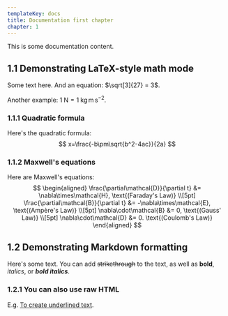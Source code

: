 ```yaml
---
templateKey: docs
title: Documentation first chapter
chapter: 1
---
```

This is some documentation content.

## 1.1 Demonstrating LaTeX-style math mode

Some text here.
And an equation: $\sqrt[3]{27} = 3$.

Another example: $1 \; \mathrm{N} = 1 \; \mathrm{kg \, m \, s^{-2}}$.

### 1.1.1 Quadratic formula

Here's the quadratic formula:
$$
x=\frac{-b\pm\sqrt{b^2-4ac}}{2a}
$$

### 1.1.2 Maxwell's equations

Here are Maxwell's equations:
$$
\begin{aligned}
\frac{\partial\mathcal{D}}{\partial t} &= \nabla\times\mathcal{H}, \text{(Faraday's Law)} \\[5pt]
\frac{\partial\mathcal{B}}{\partial t} &= -\nabla\times\mathcal{E}, \text{(Ampère's Law)} \\[5pt]
\nabla\cdot\mathcal{B} &= 0, \text{(Gauss' Law)} \\[5pt]
\nabla\cdot\mathcal{D} &= 0. \text{(Coulomb's Law)}
\end{aligned}
$$

## 1.2 Demonstrating Markdown formatting

Here's some text.
You can add ~~strikethrough~~ to the text, as well as **bold**, *italics*, or ***bold italics***.

### 1.2.1 You can also use raw HTML

E.g. <u>To create underlined text</u>.
